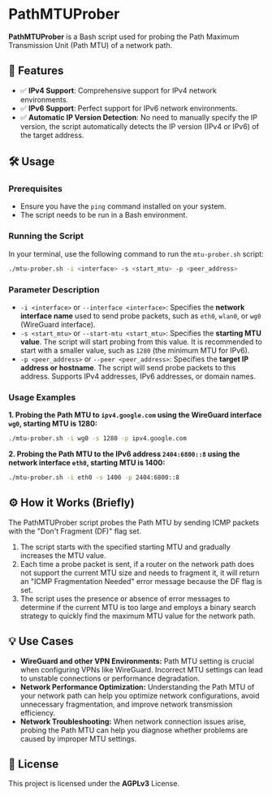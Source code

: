 # PathMTUProber

**PathMTUProber** is a Bash script used for probing the Path Maximum Transmission Unit (Path MTU) of a network path.

## 🚀 Features

* ✅ **IPv4 Support**:  Comprehensive support for IPv4 network environments.
* ✅ **IPv6 Support**:  Perfect support for IPv6 network environments.
* ✅ **Automatic IP Version Detection**: No need to manually specify the IP version, the script automatically detects the IP version (IPv4 or IPv6) of the target address.

## 🛠️ Usage

### Prerequisites

* Ensure you have the `ping` command installed on your system.
* The script needs to be run in a Bash environment.

### Running the Script

In your terminal, use the following command to run the `mtu-prober.sh` script:

```bash
./mtu-prober.sh -i <interface> -s <start_mtu> -p <peer_address>
```

### Parameter Description

* `-i <interface>` or `--interface <interface>`:  Specifies the **network interface name** used to send probe packets, such as `eth0`, `wlan0`, or `wg0` (WireGuard interface).
* `-s <start_mtu>` or `--start-mtu <start_mtu>`:  Specifies the **starting MTU value**. The script will start probing from this value. It is recommended to start with a smaller value, such as `1280` (the minimum MTU for IPv6).
* `-p <peer_address>` or `--peer <peer_address>`:  Specifies the **target IP address or hostname**. The script will send probe packets to this address. Supports IPv4 addresses, IPv6 addresses, or domain names.

### Usage Examples

**1. Probing the Path MTU to `ipv4.google.com` using the WireGuard interface `wg0`, starting MTU is 1280:**

```bash
./mtu-prober.sh -i wg0 -s 1280 -p ipv4.google.com
```

**2. Probing the Path MTU to the IPv6 address `2404:6800::8` using the network interface `eth0`, starting MTU is 1400:**

```bash
./mtu-prober.sh -i eth0 -s 1400 -p 2404:6800::8
```

## ⚙️ How it Works (Briefly)

The PathMTUProber script probes the Path MTU by sending ICMP packets with the "Don't Fragment (DF)" flag set.

1. The script starts with the specified starting MTU and gradually increases the MTU value.
2. Each time a probe packet is sent, if a router on the network path does not support the current MTU size and needs to fragment it, it will return an "ICMP Fragmentation Needed" error message because the DF flag is set.
3. The script uses the presence or absence of error messages to determine if the current MTU is too large and employs a binary search strategy to quickly find the maximum MTU value for the network path.

## 💡 Use Cases

* **WireGuard and other VPN Environments:**  Path MTU setting is crucial when configuring VPNs like WireGuard. Incorrect MTU settings can lead to unstable connections or performance degradation.
* **Network Performance Optimization:** Understanding the Path MTU of your network path can help you optimize network configurations, avoid unnecessary fragmentation, and improve network transmission efficiency.
* **Network Troubleshooting:** When network connection issues arise, probing the Path MTU can help you diagnose whether problems are caused by improper MTU settings.

## 📄 License

This project is licensed under the **AGPLv3** License.
